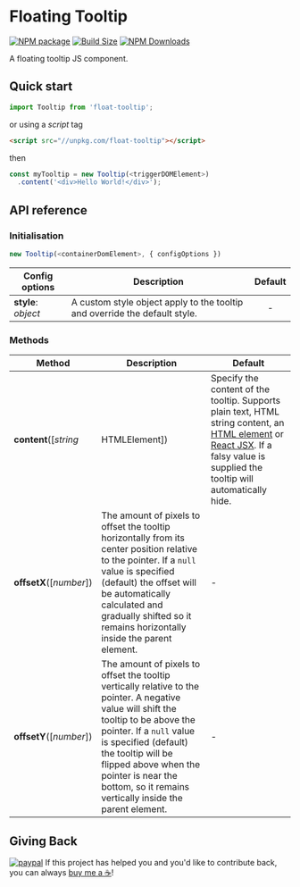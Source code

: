 Floating Tooltip
==============

[![NPM package][npm-img]][npm-url]
[![Build Size][build-size-img]][build-size-url]
[![NPM Downloads][npm-downloads-img]][npm-downloads-url]

A floating tooltip JS component.

## Quick start

```js
import Tooltip from 'float-tooltip';
```
or using a *script* tag
```html
<script src="//unpkg.com/float-tooltip"></script>
```
then
```js
const myTooltip = new Tooltip(<triggerDOMElement>)
  .content('<div>Hello World!</div>');
```

## API reference

### Initialisation

```js
new Tooltip(<containerDomElement>, { configOptions })
```

| Config options | Description | Default |
| --- | --- | :--: |
| <b>style</b>: <i>object</i> | A custom style object apply to the tooltip and override the default style. | - |


### Methods

| Method | Description | Default                                                                                                                                                                                                                                           |
| --- | --- |---------------------------------------------------------------------------------------------------------------------------------------------------------------------------------------------------------------------------------------------------|
| <b>content</b>([<i>string | HTMLElement</i>]) | Specify the content of the tooltip. Supports plain text, HTML string content, an [HTML element](https://developer.mozilla.org/en-US/docs/Web/API/HTMLElement) or [React JSX](https://react.dev/learn/writing-markup-with-jsx). If a falsy value is supplied the tooltip will automatically hide. | `false` |
| <b>offsetX</b>([<i>number</i>]) | The amount of pixels to offset the tooltip horizontally from its center position relative to the pointer. If a `null` value is specified (default) the offset will be automatically calculated and gradually shifted so it remains horizontally inside the parent element. | - |
| <b>offsetY</b>([<i>number</i>]) | The amount of pixels to offset the tooltip vertically relative to the pointer. A negative value will shift the tooltip to be above the pointer. If a `null` value is specified (default) the tooltip will be flipped above when the pointer is near the bottom, so it remains vertically inside the parent element. | - |

## Giving Back

[![paypal](https://www.paypalobjects.com/en_US/i/btn/btn_donate_SM.gif)](https://www.paypal.com/cgi-bin/webscr?cmd=_donations&business=L398E7PKP47E8&currency_code=USD&source=url) If this project has helped you and you'd like to contribute back, you can always [buy me a ☕](https://www.paypal.com/cgi-bin/webscr?cmd=_donations&business=L398E7PKP47E8&currency_code=USD&source=url)!

[npm-img]: https://img.shields.io/npm/v/float-tooltip
[npm-url]: https://npmjs.org/package/float-tooltip
[build-size-img]: https://img.shields.io/bundlephobia/minzip/float-tooltip
[build-size-url]: https://bundlephobia.com/result?p=float-tooltip
[npm-downloads-img]: https://img.shields.io/npm/dt/float-tooltip
[npm-downloads-url]: https://www.npmtrends.com/float-tooltip

